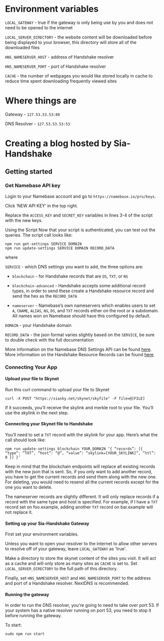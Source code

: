 # Environment variables

`LOCAL_GATEWAY` - true if the gateway is only being use by you and does not need to be opened to the internet

`LOCAL_SERVER_DIRECTORY` - the website content will be downloaded before being displayed to your browser, this directory will store all of the downloaded files


`HNS_NAMESERVER_HOST` - address of Handshake resolver

`HNS_NAMESERVER_PORT` - port of Handshake resolver


`CACHE` - the number of webpages you would like stored locally in cache to reduce time spent downloading frequently viewed sites

# Where things are

Gateway - `127.53.53.53:80`

DNS Resolver - `127.53.53.53:53`

# Creating a blog hosted by Sia-Handshake

## Getting started

### Get Namebase API key

Login to your Namebase account and go to `https://namebase.io/pro/keys`.

Click ‘NEW API KEY’ in the top right.

Replace the `ACCESS_KEY` and `SECRET_KEY` variables in lines 3-4 of the script with the new keys.


Using the Script
Now that your script is authenticated, you can test out the queries. The script call looks like:
```
npm run get-settings SERVICE DOMAIN
npm run update-settings SERVICE DOMAIN RECORD_DATA
```
where

`SERVICE` - which DNS settings you want to add, the three options are:

- `blockchain` - for Handshake records that are `DS`, `TXT`, or `NS`
	
- `blockchain-advanced` - Handshake accepts some additional record types, in order to send these create a Handshake resource record and send the hex as the `RECORD_DATA`

- `nameserver` - Namebase’s own nameservers which enables users to set `A`, `CNAME`, `ALIAS`, `NS`, `DS`, and `TXT` records either on the root or a subdomain. All names won on Namebase should have this configured by default.


`DOMAIN` - your Handshake domain

`RECORD_DATA` - the json format varies slightly based on the `SERVICE`, be sure to double check with the full documentation

More information on the Namebase DNS Settings API can be found [here](https://github.com/namebasehq/api-documentation/blob/master/dns-settings-api.md).
More information on the Handshake Resource Records can be found [here](https://hsd-dev.org/guides/resource-records.html).

### Connecting Your App

#### Upload your file to Skynet
Run this curl command to upload your file to Skynet
```
curl -X POST "https://siasky.net/skynet/skyfile" -F file=@[FILE]
```

If it succeeds, you'll receive the skylink and merkle root to your file. You'll use the skylink in the next step.

#### Connecting your Skynet file to Handshake
You’ll need to set a `TXT` record with the skylink for your app. Here’s what the call should look like:
```
npm run update-settings blockchain YOUR_DOMAIN ‘{ “records”: [{ “type”: “TXT”, “host”: “@”, “value”: “skylink=[YOUR_SKYLINK]”, “ttl”: 0 }] }’
```

Keep in mind that the blockchain endpoints will replace all existing records with the new json that is sent. So, if you only want to add another record, you have to get the current records and send them along with the new one. For deleting, you would need to resend all the current records except for the one you want to delete.

The nameserver records are slightly different. It will only replace records if a record with the same type and host is specified. For example, if I have a `TXT` record set on foo.example, adding another `TXT` record on bar.example will not replace it.

#### Setting up your Sia-Handshake Gateway
First set your environment variables.

Unless you want to open your resolver to the internet to allow other servers to resolve off of your gateway, leave `LOCAL_GATEWAY` as 'true'.

Make a directory to store the skynet content of the sites you visit. It will act as a cache and will only store as many sites as `CACHE` is set to. Set `LOCAL_SERVER_DIRECTORY` to the full path of this directory.

Finally, set `HNS_NAMESERVER_HOST` and `HNS_NAMESERVER_PORT` to the address and port of a Handshake resolver. NextDNS is recommended.


#### Running the gateway
In order to run the DNS resolver, you're going to need to take over port 53. If your system has a native resolver running on port 53, you need to stop it before running the gateway.

To start:
```
sudo npm run start
```
